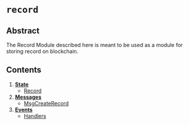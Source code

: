 <!--
order: 0
title: Record Overview
parent:
  title: "record"
-->

# `record`

## Abstract

The Record Module described here is meant to be used as a module for storing record on blockchain.

## Contents
1. **[State](01_state.md)**
   - [Record](01_state.md#record)
2. **[Messages](02_messages.md)**
   - [MsgCreateRecord](02_messages.md#msgcreaterecord)
3. **[Events](03_events.md)**
   - [Handlers](03_events.md#handlers)